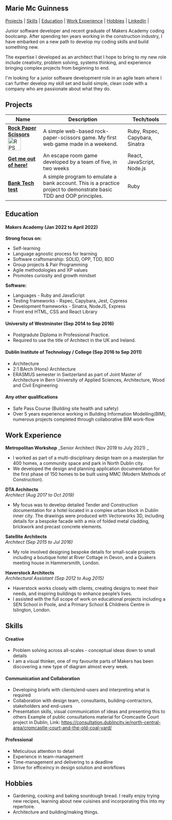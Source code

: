 ## Marie Mc Guinness

[Projects](#projects) | [Skills](#skills) | [Education](#education) | [Work Experience](#work) | [Hobbies](#hobbies) | [LinkedIn](https://www.linkedin.com/in/mcguinnessmarie/) |

Junior software developer and recent graduate of Makers Academy coding bootcamp. After spending ten years working in the construction industry, I have embarked on a new path to develop my coding skills and build something new.

The expertise I developed as an architect that I hope to bring to my new role include creativity, problem solving, systems thinking, and experience bringing complex projects from beginning to end.

I'm looking for a junior software development role in an agile team where I can further develop my skill set and build simple, clean code with a company who are passionate about what they do.


## Projects

| Name                         | Description       | Tech/tools        |
| ---------------------------- | ----------------- | ----------------- |
| **[Rock Paper Scissors](https://github.com/mmguinness/rps-challenge)** <img src="RockPaperScissors.png" alt="RPS" width="40" /> | A simple web-based rock-paper-scissors game. My first web game made in a weekend. | Ruby, Rspec, Capybara, Sinatra |
| **[Get me out of here!](https://github.com/mmguinness/escape-room)**        | An escape room game developed by a team of five, in two weeks | React, JavaScript, Node.js |
| **[Bank Tech test](https://github.com/mmguinness/Bank_tech_test)** | A simple program to emulate a bank account. This is a practice project to demonstrate basic TDD and OOP principles.  | Ruby             |

## Education

#### Makers Academy (Jan 2022 to April 2022)
**Strong focus on:**
- Self-learning
- Language agnostic process for learning 
- Software craftsmanship: SOLID, OPP, TDD, BDD
- Group projects & Pair Programming
- Agile methodologies and XP values
- Promotes curiosity and growth mindset

**Software:**
- Languages - Ruby and JavaScript
- Testing frameworks - Rspec, Capybara, Jest, Cypress
- Development frameworks - Sinatra, NodeJS, Express
- Front end HTML, CSS and React Library


#### University of Westminster (Sep 2014 to Sep 2016)
- Postgradute Diploma in Professional Practice.
- Required to use the title of Architect in the UK and Ireland.  

#### Dublin Institute of Technology / College (Sep 2016 to Sep 2011)
- Architecture
- 2:1 BArch (Hons) Architecture
- ERASMUS semester in Switzerland as part of Joint Master of Architecture in Bern University of Applied Sciences, Architecture, Wood and Civil Engineering

#### Any other qualifications
- Safe Pass Course (Building site health and safety)
- Over 5 years experience working in Building Information Modelling(BIM), numerous projects completed through collaborative BIM work-flow

## Work Experience

**Metropolitan Workshop** 
_Senior Architect (Nov 2019 to July 2021) _

- I worked as part of a multi-disciplinary design team on a masterplan for 400 homes, a community space and park in North Dublin city. 
- We developed the design and planning application documentation for the first phase of 150 homes to be built using MMC (Modern Methods of Construction). 


**DTA Architects**   
_Architect (Aug 2017 to Oct 2019)_

- My focus was to develop detailed Tender and Construction documentation for a hotel located in a complex urban block in Dublin inner city. The drawings were produced with Vectorworks 3D, including details for a bespoke facade with a mix of folded metal cladding, brickwork and precast concrete elements.


**Satellite Architects**  
_Architect (Sep 2015 to Jul 2016)_

- My role involved designing bespoke details for small-scale projects including a boutique hotel at River Cottage in Devon, and a Quakers meeting house in Hammersmith, London.


**Haverstock Architects**   
_Architectural Assistant (Sep 2012 to Aug 2015)_

- Haverstock works closely with clients, creating designs to meet their needs, and inspiring buildings to enhance people’s lives.
- I assisted with the full scope of work on educational projects including a SEN School in Poole, and a Primary School & Childrens Centre in Islington, London.

## Skills

#### Creative 
- Problem solving across all-scales - conceptual ideas down to small details
- I am a visual thinker, one of my favourite parts of Makers has been discovering a new type of diagram almost every week.  


#### Communication and Collaboration
- Developing briefs with clients/end-users and interpreting what is required
- Collaboration with design team, consultants, building-contractors, stakeholders and end-users
- Presentation skills, visual communication of ideas and presenting this to others
Example of public consultations material for Cromcastle Court project in Dublin, 
Link: https://consultation.dublincity.ie/north-central-area/cromcastle-court-and-the-old-coal-yard/

#### Professional
- Meticulous attention to detail
- Experience in team-management 
- Time-management and delivering to a deadline
- Strive for efficeincy in design solution and workflows


## Hobbies

- Gardening, cooking and baking sourdough bread. I really enjoy trying new recipes, learning about new cuisines and incorporating this into my repertoire.
- Architecture and building/making things.